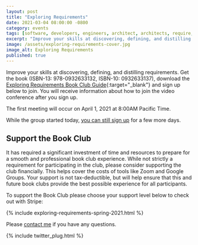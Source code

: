 ```yaml
---
layout: post
title: "Exploring Requirements"
date: 2021-03-04 08:00:00 -0800
category: events
tags: [software, developers, engineers, architect, architects, require, requirements, explore, exploring, ambiguity, ambiguous]
excerpt: "Improve your skills at discovering, defining, and distilling requirements. "
image: /assets/exploring-requirements-cover.jpg
image_alt: Exploring Requirements
published: true
---
```


Improve your skills at discovering, defining, and distilling requirements. Get the book (ISBN-13: 978-0932633132, ISBN-10: 0932633137), download the [Exploring Requirements Book Club Guide](/assets/exploring-requirements-book-club.pdf){:target="_blank"} and sign up below to join. You will receive information about how to join the video conference after you sign up.

The first meeting will occur on April 1, 2021 at 8:00AM Pacific Time.

While the group started today, [you can still sign up](https://docs.google.com/forms/d/e/1FAIpQLSdOzhhzKSN5hhRl8Q1QA92KBTAOF2s6G7bZpCSlqdfrBk6GkA/viewform) for a few more days.

<!-- <div style="text-align:center">
<iframe src="https://docs.google.com/forms/d/e/1FAIpQLSdOzhhzKSN5hhRl8Q1QA92KBTAOF2s6G7bZpCSlqdfrBk6GkA/viewform?embedded=true" width="640" height="1278" frameborder="0" marginheight="0" marginwidth="0">Loading…</iframe>
</div> -->

## Support the Book Club

It has required a significant investment of time and resources to prepare for a smooth and professional book club experience. While not strictly a requirement for participating in the club, please consider supporting the club financially. This helps cover the costs of tools like Zoom and Google Groups. Your support is not tax-deductible, but will help ensure that this and future book clubs provide the best possible experience for all participants.

To support the Book Club please choose your support level below to check out with Stripe:

{% include exploring-requirements-spring-2021.html %}

Please [contact me](/contact) if you have any questions.

{% include twitter_plug.html %}
